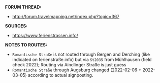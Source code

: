 ﻿**FORUM THREAD:**
- http://forum.travelmapping.net/index.php?topic=367


**SOURCES:**
- https://www.ferienstrassen.info/


**NOTES TO ROUTES:**
- `Romantische Straße` is not routed through Bergen and Derching (like indicated on ferienstraße.info) but via `St2035` from Mühlhausen (field check 2022); Routing via Aindlinger Straße is just guess
- `Romantische Straße` through Augsburg changed (2022-02-06 + 2022-03-05) according to actual signposting.